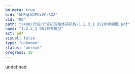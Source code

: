 ```yaml
---
bm-meta: true
bid: "kHPqLNJFOxVCzSXZ"
vid: "00"
path: "/408/计网/计算机网络体系机构/1.2.3_1 OSI参考模型.pdf"
name: "1.2.3_1 OSI参考模型"
ext: pdf
visual: false
type: "unknown"
status: "unread"
progress: 10
---
```

undefined
